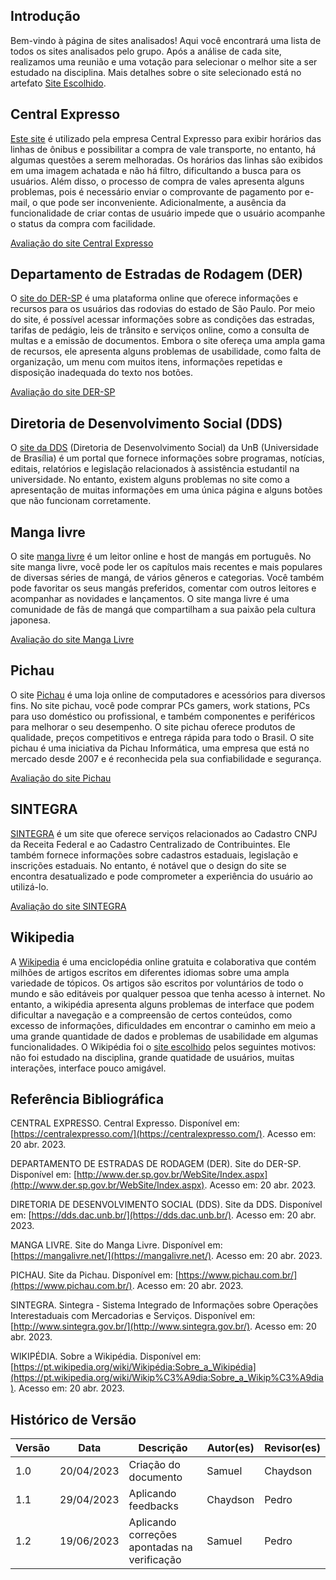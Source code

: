## Introdução

Bem-vindo à página de sites analisados! Aqui você encontrará uma lista de todos os sites analisados pelo grupo. Após a análise de cada site, realizamos uma reunião e uma votação para selecionar o melhor site a ser estudado na disciplina. Mais detalhes sobre o site selecionado está no artefato [Site Escolhido](./siteEscolhido.md). 

## Central Expresso

[Este site](https://centralexpresso.com/ "Link para o site da Central Expresso") é utilizado pela empresa Central Expresso para exibir horários das linhas de ônibus e possibilitar a compra de vale transporte, no entanto, há algumas questões a serem melhoradas. Os horários das linhas são exibidos em uma imagem achatada e não há filtro, dificultando a busca para os usuários. Além disso, o processo de compra de vales apresenta alguns problemas, pois é necessário enviar o comprovante de pagamento por e-mail, o que pode ser inconveniente. Adicionalmente, a ausência da funcionalidade de criar contas de usuário impede que o usuário acompanhe o status da compra com facilidade.

[Avaliação do site Central Expresso](../pdfs/avaliacaoexpresso.pdf)

## Departamento de Estradas de Rodagem (DER)

O [site do DER-SP](http://www.der.sp.gov.br/WebSite/Index.aspx "Link para o site do DER-SP") é uma plataforma online que oferece informações e recursos para os usuários das rodovias do estado de São Paulo. Por meio do site, é possível acessar informações sobre as condições das estradas, tarifas de pedágio, leis de trânsito e serviços online, como a consulta de multas e a emissão de documentos. Embora o site ofereça uma ampla gama de recursos, ele apresenta alguns problemas de usabilidade, como falta de organização, um menu com muitos itens, informações repetidas e disposição inadequada do texto nos botões.

[Avaliação do site DER-SP](../pdfs/avaliacaodersp.pdf)

## Diretoria de Desenvolvimento Social (DDS)

O [site da DDS](https://dds.dac.unb.br/ "Link para o site da DDS") (Diretoria de Desenvolvimento Social) da UnB (Universidade de Brasília) é um portal que fornece informações sobre programas, notícias, editais, relatórios e legislação relacionados à assistência estudantil na universidade. No entanto, existem alguns problemas no site como a apresentação de muitas informações em uma única página e alguns botões que não funcionam corretamente.

## Manga livre

O site [manga livre](https://mangalivre.net/) é um leitor online e host de mangás em português. No site manga livre, você pode ler os capítulos mais recentes e mais populares de diversas séries de mangá, de vários gêneros e categorias. Você também pode favoritar os seus mangás preferidos, comentar com outros leitores e acompanhar as novidades e lançamentos. O site manga livre é uma comunidade de fãs de mangá que compartilham a sua paixão pela cultura japonesa.

[Avaliação do site Manga Livre](../pdfs/avaliacaoMangaLivre.pdf)

## Pichau

O site [Pichau](https://www.pichau.com.br/) é uma loja online de computadores e acessórios para diversos fins. No site pichau, você pode comprar PCs gamers, work stations, PCs para uso doméstico ou profissional, e também componentes e periféricos para melhorar o seu desempenho. O site pichau oferece produtos de qualidade, preços competitivos e entrega rápida para todo o Brasil. O site pichau é uma iniciativa da Pichau Informática, uma empresa que está no mercado desde 2007 e é reconhecida pela sua confiabilidade e segurança.

[Avaliação do site Pichau](../pdfs/avaliacaoPichau.pdf)

## SINTEGRA

[SINTEGRA](http://www.sintegra.gov.br/ "Link para o site deo SINTEGRA") é um site que oferece serviços relacionados ao Cadastro CNPJ da Receita Federal e ao Cadastro Centralizado de Contribuintes. Ele também fornece informações sobre cadastros estaduais, legislação e inscrições estaduais. No entanto, é notável que o design do site se encontra desatualizado e pode comprometer a experiência do usuário ao utilizá-lo.

[Avaliação do site SINTEGRA](../pdfs/avaliacaoSintegra.pdf)

## Wikipedia

A [Wikipedia](https://pt.wikipedia.org/wiki/Wikip%C3%A9dia:P%C3%A1gina_principal) é uma enciclopédia online gratuita e colaborativa que contém milhões de artigos escritos em diferentes idiomas sobre uma ampla variedade de tópicos. Os artigos são escritos por voluntários de todo o mundo e são editáveis por qualquer pessoa que tenha acesso à internet. No entanto, a wikipédia apresenta alguns problemas de interface que podem dificultar a navegação e a compreensão de certos conteúdos, como excesso de informações, dificuldades em encontrar o caminho em meio a uma grande quantidade de dados e problemas de usabilidade em algumas funcionalidades. O Wikipédia foi o [site escolhido](./siteEscolhido.md) pelos seguintes motivos: não foi estudado na disciplina, grande quatidade de usuários, muitas interações, interface pouco amigável.

## Referência Bibliográfica

CENTRAL EXPRESSO. Central Expresso. Disponível em: [https://centralexpresso.com/](https://centralexpresso.com/). Acesso em: 20 abr. 2023.

DEPARTAMENTO DE ESTRADAS DE RODAGEM (DER). Site do DER-SP. Disponível em: [http://www.der.sp.gov.br/WebSite/Index.aspx](http://www.der.sp.gov.br/WebSite/Index.aspx). Acesso em: 20 abr. 2023.

DIRETORIA DE DESENVOLVIMENTO SOCIAL (DDS). Site da DDS. Disponível em: [https://dds.dac.unb.br/](https://dds.dac.unb.br/). Acesso em: 20 abr. 2023.

MANGA LIVRE. Site do Manga Livre. Disponível em: [https://mangalivre.net/](https://mangalivre.net/). Acesso em: 20 abr. 2023.

PICHAU. Site da Pichau. Disponível em: [https://www.pichau.com.br/](https://www.pichau.com.br/). Acesso em: 20 abr. 2023.

SINTEGRA. Sintegra - Sistema Integrado de Informações sobre Operações Interestaduais com Mercadorias e Serviços. Disponível em: [http://www.sintegra.gov.br/](http://www.sintegra.gov.br/). Acesso em: 20 abr. 2023.

WIKIPÉDIA. Sobre a Wikipédia. Disponível em: [https://pt.wikipedia.org/wiki/Wikipédia:Sobre_a_Wikipédia](https://pt.wikipedia.org/wiki/Wikip%C3%A9dia:Sobre_a_Wikip%C3%A9dia). Acesso em: 20 abr. 2023.

## Histórico de Versão

| Versão | Data       | Descrição            | Autor(es) | Revisor(es) |
| ------- | ---------- | ---------------------- | --------- | ----------- |
| 1.0     | 20/04/2023 | Criação do documento | Samuel    | Chaydson    |
| 1.1     | 29/04/2023 | Aplicando feedbacks    | Chaydson  | Pedro       |
| 1.2     | 19/06/2023 | Aplicando correções apontadas na verificação    | Samuel  | Pedro       |

